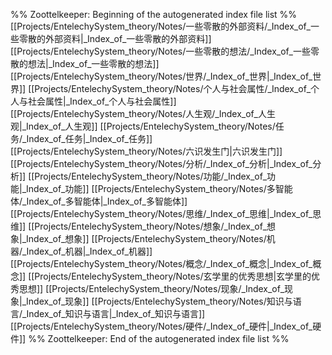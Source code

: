%% Zoottelkeeper: Beginning of the autogenerated index file list  %%
 [[Projects/EntelechySystem_theory/Notes/一些零散的外部资料/_Index_of_一些零散的外部资料|_Index_of_一些零散的外部资料]]
 [[Projects/EntelechySystem_theory/Notes/一些零散的想法/_Index_of_一些零散的想法|_Index_of_一些零散的想法]]
 [[Projects/EntelechySystem_theory/Notes/世界/_Index_of_世界|_Index_of_世界]]
 [[Projects/EntelechySystem_theory/Notes/个人与社会属性/_Index_of_个人与社会属性|_Index_of_个人与社会属性]]
 [[Projects/EntelechySystem_theory/Notes/人生观/_Index_of_人生观|_Index_of_人生观]]
 [[Projects/EntelechySystem_theory/Notes/任务/_Index_of_任务|_Index_of_任务]]
 [[Projects/EntelechySystem_theory/Notes/六识发生门|六识发生门]]
 [[Projects/EntelechySystem_theory/Notes/分析/_Index_of_分析|_Index_of_分析]]
 [[Projects/EntelechySystem_theory/Notes/功能/_Index_of_功能|_Index_of_功能]]
 [[Projects/EntelechySystem_theory/Notes/多智能体/_Index_of_多智能体|_Index_of_多智能体]]
 [[Projects/EntelechySystem_theory/Notes/思维/_Index_of_思维|_Index_of_思维]]
 [[Projects/EntelechySystem_theory/Notes/想象/_Index_of_想象|_Index_of_想象]]
 [[Projects/EntelechySystem_theory/Notes/机器/_Index_of_机器|_Index_of_机器]]
 [[Projects/EntelechySystem_theory/Notes/概念/_Index_of_概念|_Index_of_概念]]
 [[Projects/EntelechySystem_theory/Notes/玄学里的优秀思想|玄学里的优秀思想]]
 [[Projects/EntelechySystem_theory/Notes/现象/_Index_of_现象|_Index_of_现象]]
 [[Projects/EntelechySystem_theory/Notes/知识与语言/_Index_of_知识与语言|_Index_of_知识与语言]]
 [[Projects/EntelechySystem_theory/Notes/硬件/_Index_of_硬件|_Index_of_硬件]]
%% Zoottelkeeper: End of the autogenerated index file list  %%
